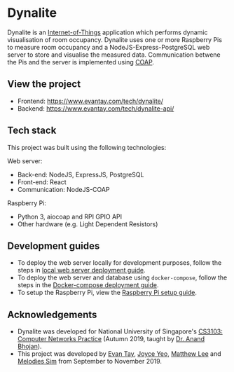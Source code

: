 # Dynalite
Dynalite is an [Internet-of-Things](https://en.wikipedia.org/wiki/Internet_of_things) application which performs dynamic visualisation of room occupancy. Dynalite uses one or more Raspberry Pis to measure room occupancy and a NodeJS-Express-PostgreSQL web server to store and visualise the measured data. Communication betwene the Pis and the server is implemented using [COAP](https://coap.technology/).

## View the project

- Frontend: https://www.evantay.com/tech/dynalite/
- Backend: https://www.evantay.com/tech/dynalite-api/

## Tech stack
This project was built using the following technologies:

Web server:

- Back-end: NodeJS, ExpressJS, PostgreSQL
- Front-end: React
- Communication: NodeJS-COAP

Raspberry Pi:

- Python 3, aiocoap and RPI GPIO API
- Other hardware (e.g. Light Dependent Resistors)

## Development guides

- To deploy the web server locally for development purposes, follow the steps in [local web server deployment guide](DEVELOP_WEB.md).
- To deploy the web server and database using `docker-compose`, follow the steps in the [Docker-compose deployment guide](DEVELOP_DOCKER.md).
- To setup the Raspberry Pi, view the [Raspberry Pi setup guide](DEVELOP_RASPBERRY_PI.md).

## Acknowledgements
* Dynalite was developed for National University of Singapore's [CS3103: Computer Networks Practice](https://nusmods.com/modules/CS3103/computer-networks-practice) (Autumn 2019, taught by [Dr. Anand Bhojan](https://www.comp.nus.edu.sg/cs/bio/bhojan/)).
* This project was developed by [Evan Tay](https://github.com/DigiPie/), [Joyce Yeo](https://github.com/pikulet/), [Matthew Lee](https://github.com/crazoter) and [Melodies Sim](https://github.com/Happytreat) from September to November 2019.
